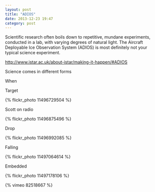 ```yaml
---
layout: post
title: "ADIOS"
date: 2013-12-23 19:47
category: post
---
```


Scientific research often boils down to repetitive, mundane experiments, conducted in a lab, with varying degrees of natural light. The Aircraft Deployable Ice Observation System (ADIOS) is most definitely not your typical science experiment.



http://www.istar.ac.uk/about-istar/making-it-happen/#ADIOS

Science comes in different forms

When

Target

{% flickr_photo 11496729504 %}

Scott on radio

{% flickr_photo 11496875496 %}

Drop

{% flickr_photo 11496992085 %}

Falling

{% flickr_photo 11497064614 %}

Embedded

{% flickr_photo 11497178106 %}

{% vimeo 82518667 %}